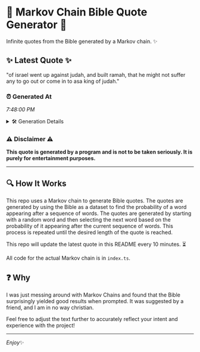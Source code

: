 # 📖 Markov Chain Bible Quote Generator 📖

Infinite quotes from the Bible generated by a Markov chain. ✨

## ✨ Latest Quote ✨
"of israel went up against judah, and built ramah, that he might not suffer any to go out or come in to asa king of judah."

### ⏰ Generated At
*7:48:00 PM*

<details>
    <summary>🛠️ Generation Details</summary>
    <p>
        <strong>🌱 Seed:</strong> of<br>
        <strong>🔄 Iterations:</strong> 25<br>
        <strong>📜 Context History:</strong><br>[ of ]: israel<br>[ of, israel ]: went<br>[ of, israel, went ]: up<br>[ of, israel, went, up ]: against<br>[ of, israel, went, up, against ]: judah,<br>[ of, israel, went, up, against, judah, ]: and<br>[ israel, went, up, against, judah,, and ]: built<br>[ went, up, against, judah,, and, built ]: ramah,<br>[ up, against, judah,, and, built, ramah, ]: that<br>[ against, judah,, and, built, ramah,, that ]: he<br>[ judah,, and, built, ramah,, that, he ]: might<br>[ and, built, ramah,, that, he, might ]: not<br>[ built, ramah,, that, he, might, not ]: suffer<br>[ ramah,, that, he, might, not, suffer ]: any<br>[ that, he, might, not, suffer, any ]: to<br>[ he, might, not, suffer, any, to ]: go<br>[ might, not, suffer, any, to, go ]: out<br>[ not, suffer, any, to, go, out ]: or<br>[ suffer, any, to, go, out, or ]: come<br>[ any, to, go, out, or, come ]: in<br>[ to, go, out, or, come, in ]: to<br>[ go, out, or, come, in, to ]: asa<br>[ out, or, come, in, to, asa ]: king<br>[ or, come, in, to, asa, king ]: of<br>[ come, in, to, asa, king, of ]: judah.<br>
    </p>
</details>

### ⚠️ Disclaimer ⚠️
**This quote is generated by a program and is not to be taken seriously. It is purely for entertainment purposes.**

---

## 🔍 How It Works

This repo uses a Markov chain to generate Bible quotes. The quotes are generated by using the Bible as a dataset to find the probability of a word appearing after a sequence of words. The quotes are generated by starting with a random word and then selecting the next word based on the probability of it appearing after the current sequence of words. This process is repeated until the desired length of the quote is reached.

This repo will update the latest quote in this README every 10 minutes. ⏳

All code for the actual Markov chain is in `index.ts`.

## ❓ Why

I was just messing around with Markov Chains and found that the Bible surprisingly yielded good results when prompted. 
It was suggested by a friend, and I am in no way christian.

Feel free to adjust the text further to accurately reflect your intent and experience with the project!

---

*Enjoy*✨
